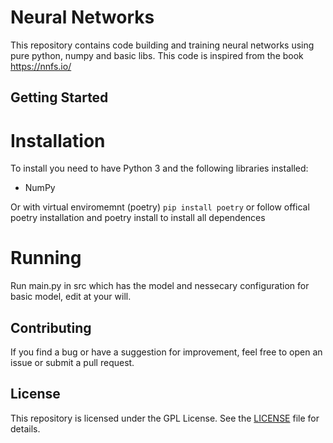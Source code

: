 
# Neural Networks

This repository contains code building and training neural networks using pure python, numpy and basic libs.
This code is inspired from the book https://nnfs.io/

## Getting Started

# Installation
To install you need to have Python 3 and the following libraries installed:

- NumPy

Or with virtual enviromemnt (poetry) 
`pip install poetry` or follow offical poetry installation
and poetry install to install all dependences

# Running 
Run main.py in src which has the model and nessecary configuration for basic model, edit at your will.

## Contributing

If you find a bug or have a suggestion for improvement, feel free to open an issue or submit a pull request.

## License

This repository is licensed under the GPL License. See the [LICENSE](LICENSE) file for details.
